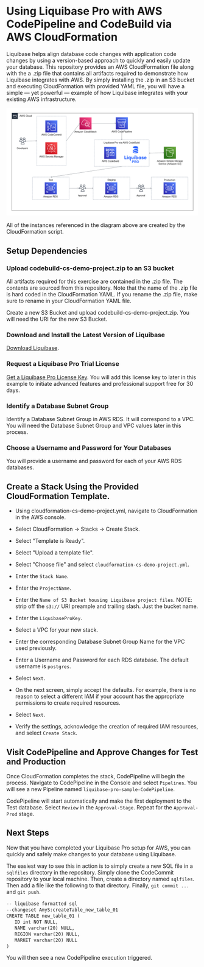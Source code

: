 # Using Liquibase Pro with AWS CodePipeline and CodeBuild via AWS CloudFormation

Liquibase helps align database code changes with application code changes by using a version-based approach to quickly and easily update your database. This repository provides an AWS CloudFormation file along with the a .zip file that contains all artifacts required to demonstrate how Liquibase integrates with AWS. By simply installing the .zip in an S3 bucket and executing CloudFormation with provided YAML file, you will have a simple — yet powerful — example of how Liquibase integrates with your existing AWS infrastructure.

![Liquibase Pro in AWS](diagram.png)

All of the instances referenced in the diagram above are created by the CloudFormation script.

## Setup Dependencies

### Upload codebuild-cs-demo-project.zip to an S3 bucket

All artifacts required for this exercise are contained in the .zip file. The contents are sourced from this repository. Note that the name of the .zip file is hard coded in the CloudFormation YAML. If you rename the .zip file, make sure to rename in your CloudFormation YAML file.

Create a new S3 Bucket and upload codebuild-cs-demo-project.zip. You will need the URI for the new S3 Bucket.

### Download and Install the Latest Version of Liquibase

[Download Liquibase](https://www.liquibase.org/download).

### Request a Liquibase Pro Trial License

[Get a Liquibase Pro License Key](https://www.liquibase.com/trial).
You will add this license key to later in this example to initiate advanced features and professional support free for 30 days.

### Identify a Database Subnet Group

Identify a Database Subnet Group in AWS RDS. It will correspond to a VPC. You will need the Database Subnet Group and VPC values later in this process.

### Choose a Username and Password for Your Databases

You will provide a username and password for each of your AWS RDS databases.


## Create a Stack Using the Provided CloudFormation Template.

- Using cloudformation-cs-demo-project.yml, navigate to CloudFormation in the AWS console.

- Select CloudFormation -> Stacks -> Create Stack.

- Select "Template is Ready".

- Select "Upload a template file".

- Select "Choose file" and select `cloudformation-cs-demo-project.yml`. 

- Enter the `Stack Name`.

- Enter the `ProjectName`. 

- Enter the `Name of S3 Bucket housing Liquibase project files`. NOTE: strip off the `s3://` URI preample and trailing slash. Just the bucket name.

- Enter the `LiquibaseProKey`.

- Select a VPC for your new stack.

- Enter the corresponding Database Subnet Group Name for the VPC used previously.

- Enter a Username and Password for each RDS database. The default username is `postgres`. 

- Select `Next`. 

- On the next screen, simply accept the defaults. 
For example, there is no reason to select a different IAM if your account has the appropriate permissions to create required resources.

- Select `Next`.

- Verify the settings, acknowledge the creation of required IAM resources, and select `Create Stack`.

## Visit CodePipeline and Approve Changes for Test and Production

Once CloudFormation completes the stack, CodePipeline will begin the process. Navigate to CodePipeline in the Console and select `Pipelines`. You will see a new Pipeline named `liquibase-pro-sample-CodePipeline`.

CodePipeline will start automatically and make the first deployment to the Test database. Select `Review` in the `Approval-Stage`. Repeat for the `Approval-Prod` stage.

## Next Steps

Now that you have completed your Liquibase Pro setup for AWS, you can quickly and safely make changes to your database using Liquibase. 

The easiest way to see this in action is to simply create a new SQL file in a `sqlfiles` directory in the repository. Simply clone the CodeCommit repository to your local machine. Then, create a directory named `sqlfiles`. Then add a file like the following to that directory. Finally, `git commit ... ` and `git push`. 

```
-- liquibase formatted sql 
--changeset AmyS:createTable_new_table_01
CREATE TABLE new_table_01 (
   ID int NOT NULL,
   NAME varchar(20) NULL,
   REGION varchar(20) NULL,
   MARKET varchar(20) NULL
)
```

You will then see a new CodePipeline execution triggered. 



